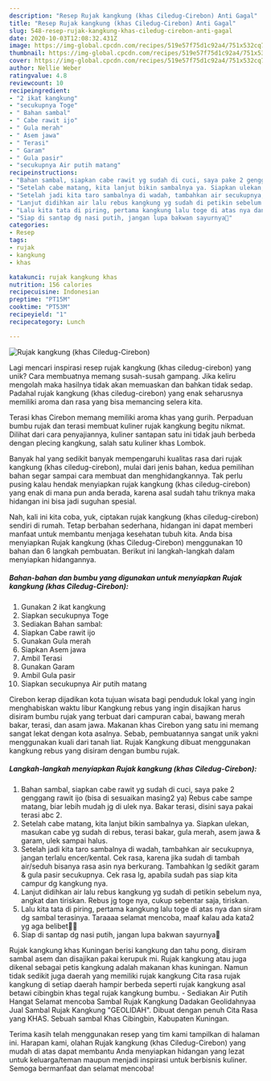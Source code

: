 ```yaml
---
description: "Resep Rujak kangkung (khas Ciledug-Cirebon) Anti Gagal"
title: "Resep Rujak kangkung (khas Ciledug-Cirebon) Anti Gagal"
slug: 548-resep-rujak-kangkung-khas-ciledug-cirebon-anti-gagal
date: 2020-10-03T12:08:32.431Z
image: https://img-global.cpcdn.com/recipes/519e57f75d1c92a4/751x532cq70/rujak-kangkung-khas-ciledug-cirebon-foto-resep-utama.jpg
thumbnail: https://img-global.cpcdn.com/recipes/519e57f75d1c92a4/751x532cq70/rujak-kangkung-khas-ciledug-cirebon-foto-resep-utama.jpg
cover: https://img-global.cpcdn.com/recipes/519e57f75d1c92a4/751x532cq70/rujak-kangkung-khas-ciledug-cirebon-foto-resep-utama.jpg
author: Nellie Weber
ratingvalue: 4.8
reviewcount: 10
recipeingredient:
- "2 ikat kangkung"
- "secukupnya Toge"
- " Bahan sambal"
- " Cabe rawit ijo"
- " Gula merah"
- " Asem jawa"
- " Terasi"
- " Garam"
- " Gula pasir"
- "secukupnya Air putih matang"
recipeinstructions:
- "Bahan sambal, siapkan cabe rawit yg sudah di cuci, saya pake 2 genggang rawit ijo (bisa di sesuaikan masing2 ya) Rebus cabe sampe matang, biar lebih mudah jg di ulek nya. Bakar terasi, disini saya pakai terasi abc 2."
- "Setelah cabe matang, kita lanjut bikin sambalnya ya. Siapkan ulekan, masukan cabe yg sudah di rebus, terasi bakar, gula merah, asem jawa &amp; garam, ulek sampai halus."
- "Setelah jadi kita taro sambalnya di wadah, tambahkan air secukupnya, jangan terlalu encer/kental. Cek rasa, karena jika sudah di tambah air/seduh bisanya rasa asin nya berkurang. Tambahkan lg sedikit garam &amp; gula pasir secukupnya. Cek rasa lg, apabila sudah pas siap kita campur dg kangkung nya."
- "Lanjut didihkan air lalu rebus kangkung yg sudah di petikin sebelum nya, angkat dan tiriskan. Rebus jg toge nya, cukup sebentar saja, tiriskan."
- "Lalu kita tata di piring, pertama kangkung lalu toge di atas nya dan siram dg sambal terasinya. Taraaaa selamat mencoba, maaf kalau ada kata2 yg aga belibet🤭🙏"
- "Siap di santap dg nasi putih, jangan lupa bakwan sayurnya🤗"
categories:
- Resep
tags:
- rujak
- kangkung
- khas

katakunci: rujak kangkung khas 
nutrition: 156 calories
recipecuisine: Indonesian
preptime: "PT15M"
cooktime: "PT53M"
recipeyield: "1"
recipecategory: Lunch

---
```



![Rujak kangkung (khas Ciledug-Cirebon)](https://img-global.cpcdn.com/recipes/519e57f75d1c92a4/751x532cq70/rujak-kangkung-khas-ciledug-cirebon-foto-resep-utama.jpg)

Lagi mencari inspirasi resep rujak kangkung (khas ciledug-cirebon) yang unik? Cara membuatnya memang susah-susah gampang. Jika keliru mengolah maka hasilnya tidak akan memuaskan dan bahkan tidak sedap. Padahal rujak kangkung (khas ciledug-cirebon) yang enak seharusnya memiliki aroma dan rasa yang bisa memancing selera kita.

Terasi khas Cirebon memang memiliki aroma khas yang gurih. Perpaduan bumbu rujak dan terasi membuat kuliner rujak kangkung begitu nikmat. Dilihat dari cara penyajiannya, kuliner santapan satu ini tidak jauh berbeda dengan plecing kangkung, salah satu kuliner khas Lombok.

Banyak hal yang sedikit banyak mempengaruhi kualitas rasa dari rujak kangkung (khas ciledug-cirebon), mulai dari jenis bahan, kedua pemilihan bahan segar sampai cara membuat dan menghidangkannya. Tak perlu pusing kalau hendak menyiapkan rujak kangkung (khas ciledug-cirebon) yang enak di mana pun anda berada, karena asal sudah tahu triknya maka hidangan ini bisa jadi suguhan spesial.


Nah, kali ini kita coba, yuk, ciptakan rujak kangkung (khas ciledug-cirebon) sendiri di rumah. Tetap berbahan sederhana, hidangan ini dapat memberi manfaat untuk membantu menjaga kesehatan tubuh kita. Anda bisa menyiapkan Rujak kangkung (khas Ciledug-Cirebon) menggunakan 10 bahan dan 6 langkah pembuatan. Berikut ini langkah-langkah dalam menyiapkan hidangannya.

<!--inarticleads1-->

##### Bahan-bahan dan bumbu yang digunakan untuk menyiapkan Rujak kangkung (khas Ciledug-Cirebon):

1. Gunakan 2 ikat kangkung
1. Siapkan secukupnya Toge
1. Sediakan  Bahan sambal:
1. Siapkan  Cabe rawit ijo
1. Gunakan  Gula merah
1. Siapkan  Asem jawa
1. Ambil  Terasi
1. Gunakan  Garam
1. Ambil  Gula pasir
1. Siapkan secukupnya Air putih matang


Cirebon kerap dijadikan kota tujuan wisata bagi penduduk lokal yang ingin menghabiskan waktu libur Kangkung rebus yang ingin disajikan harus disiram bumbu rujak yang terbuat dari campuran cabai, bawang merah bakar, terasi, dan asam jawa. Makanan khas Cirebon yang satu ini memang sangat lekat dengan kota asalnya. Sebab, pembuatannya sangat unik yakni menggunakan kuali dari tanah liat. Rujak Kangkung dibuat menggunakan kangkung rebus yang disiram dengan bumbu rujak. 

<!--inarticleads2-->

##### Langkah-langkah menyiapkan Rujak kangkung (khas Ciledug-Cirebon):

1. Bahan sambal, siapkan cabe rawit yg sudah di cuci, saya pake 2 genggang rawit ijo (bisa di sesuaikan masing2 ya) Rebus cabe sampe matang, biar lebih mudah jg di ulek nya. Bakar terasi, disini saya pakai terasi abc 2.
1. Setelah cabe matang, kita lanjut bikin sambalnya ya. Siapkan ulekan, masukan cabe yg sudah di rebus, terasi bakar, gula merah, asem jawa &amp; garam, ulek sampai halus.
1. Setelah jadi kita taro sambalnya di wadah, tambahkan air secukupnya, jangan terlalu encer/kental. Cek rasa, karena jika sudah di tambah air/seduh bisanya rasa asin nya berkurang. Tambahkan lg sedikit garam &amp; gula pasir secukupnya. Cek rasa lg, apabila sudah pas siap kita campur dg kangkung nya.
1. Lanjut didihkan air lalu rebus kangkung yg sudah di petikin sebelum nya, angkat dan tiriskan. Rebus jg toge nya, cukup sebentar saja, tiriskan.
1. Lalu kita tata di piring, pertama kangkung lalu toge di atas nya dan siram dg sambal terasinya. Taraaaa selamat mencoba, maaf kalau ada kata2 yg aga belibet🤭🙏
1. Siap di santap dg nasi putih, jangan lupa bakwan sayurnya🤗


Rujak kangkung khas Kuningan berisi kangkung dan tahu pong, disiram sambal asem dan disajikan pakai kerupuk mi. Rujak kangkung atau juga dikenal sebagai petis kangkung adalah makanan khas kuningan. Namun tidak sedikit juga daerah yang memiliki rujak kangkung Cita rasa rujak kangkung di setiap daerah hampir berbeda seperti rujak kangkung asal betawi cibingbin khas tegal rujak kangkung bumbu. - Sediakan Air Putih Hangat Selamat mencoba Sambal Rujak Kangkung Dadakan Geolidahnyaa Jual Sambal Rujak Kangkung &#34;GEOLIDAH&#34;. Dibuat dengan penuh Cita Rasa yang KHAS. Sebuah sambal Khas Cibingbin, Kabupaten Kuningan. 

Terima kasih telah menggunakan resep yang tim kami tampilkan di halaman ini. Harapan kami, olahan Rujak kangkung (khas Ciledug-Cirebon) yang mudah di atas dapat membantu Anda menyiapkan hidangan yang lezat untuk keluarga/teman maupun menjadi inspirasi untuk berbisnis kuliner. Semoga bermanfaat dan selamat mencoba!
